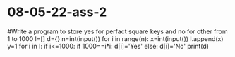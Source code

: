 # 08-05-22-ass-2
#Write a program to store yes for perfact square keys and no for other from 1 to 1000
l=[]
d={}
n=int(input())
for i in range(n):
    x=int(input())
    l.append(x)
y=1 
for i in l:
    if i<=1000:
        if 1000==i*i:
           d[i]='Yes'
        else:
           d[i]='No'
print(d)

